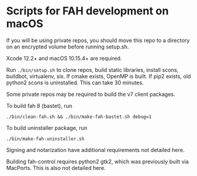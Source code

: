 # Scripts for FAH development on macOS

If you will be using private repos, you should move this repo to a directory
 on an encrypted volume before running setup.sh.

Xcode 12.2+ and macOS 10.15.4+ are required.

Run ``./bin/setup.sh`` to clone repos, build static libraries, install 
scons, buildbot, virtualenv, six.
If cmake exists, OpenMP is built.
If pip2 exists, old python2 scons is uninstalled.
This can take 30 minutes.

Some private repos may be required to build the v7 client packages.

To build fah 8 (bastet), run
 
    ./bin/clean-fah.sh && ./bin/make-fah-bastet.sh debug=1

To build uninstaller package, run

    ./bin/make-fah-uninstaller.sh

Signing and notarization have additional requirements not detailed here.

Building fah-control requires python2 gtk2, which was previously built via MacPorts.
This is also not detailed here.
